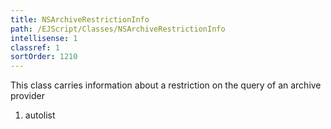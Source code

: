 ```yaml
---
title: NSArchiveRestrictionInfo
path: /EJScript/Classes/NSArchiveRestrictionInfo
intellisense: 1
classref: 1
sortOrder: 1210
---
```



This class carries information about a restriction on the query of an archive provider




1. autolist

